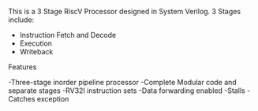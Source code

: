 
This is a 3 Stage RiscV Processor designed in System Verilog. 
3 Stages include:
- Instruction Fetch and Decode
- Execution
- Writeback


Features

-Three-stage inorder pipeline processor
-Complete Modular code and separate stages
-RV32I instruction sets
-Data forwarding enabled
-Stalls
-Catches exception



